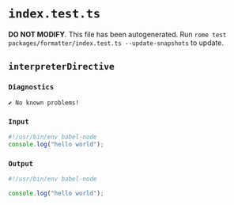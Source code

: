 # `index.test.ts`

**DO NOT MODIFY**. This file has been autogenerated. Run `rome test packages/formatter/index.test.ts --update-snapshots` to update.

## `interpreterDirective`

### `Diagnostics`

```
✔ No known problems!

```

### `Input`

```js
#!/usr/bin/env babel-node
console.log("hello world");

```

### `Output`

```js
#!/usr/bin/env babel-node

console.log("hello world");

```
